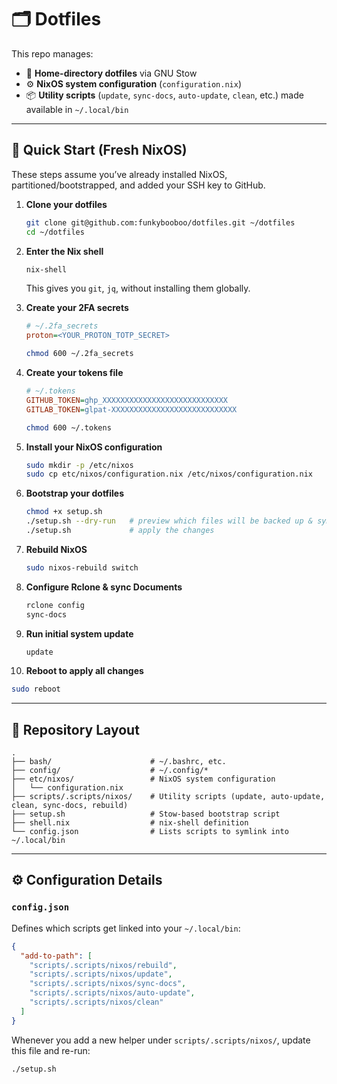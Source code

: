 # 🗂️ Dotfiles

This repo manages:

* 🧩 **Home-directory dotfiles** via GNU Stow
* ⚙️ **NixOS system configuration** (`configuration.nix`)
* 📦 **Utility scripts** (`update`, `sync-docs`, `auto-update`, `clean`, etc.) made available in `~/.local/bin`

---

## 🚀 Quick Start (Fresh NixOS)

These steps assume you’ve already installed NixOS, partitioned/bootstrapped, and added your SSH key to GitHub.

1. **Clone your dotfiles**

   ```bash
   git clone git@github.com:funkybooboo/dotfiles.git ~/dotfiles
   cd ~/dotfiles
   ```

2. **Enter the Nix shell**

   ```bash
   nix-shell
   ```

   This gives you `git`, `jq`, without installing them globally.

3. **Create your 2FA secrets**

   ```ini
   # ~/.2fa_secrets
   proton=<YOUR_PROTON_TOTP_SECRET>
   ```

   ```bash
   chmod 600 ~/.2fa_secrets
   ```

4. **Create your tokens file**

   ```ini
   # ~/.tokens
   GITHUB_TOKEN=ghp_XXXXXXXXXXXXXXXXXXXXXXXXXXXX
   GITLAB_TOKEN=glpat-XXXXXXXXXXXXXXXXXXXXXXXXXXXX
   ```

   ```bash
   chmod 600 ~/.tokens
   ```

5. **Install your NixOS configuration**

   ```bash
   sudo mkdir -p /etc/nixos
   sudo cp etc/nixos/configuration.nix /etc/nixos/configuration.nix
   ```

6. **Bootstrap your dotfiles**

   ```bash
   chmod +x setup.sh
   ./setup.sh --dry-run   # preview which files will be backed up & symlinked
   ./setup.sh             # apply the changes
   ```

7. **Rebuild NixOS**

   ```bash
   sudo nixos-rebuild switch
   ```

8. **Configure Rclone & sync Documents**

   ```bash
   rclone config
   sync-docs
   ```

9. **Run initial system update**

    ```bash
    update
    ```

10. **Reboot to apply all changes**

  ```bash
  sudo reboot
  ```

---

## 📁 Repository Layout

```
.
├── bash/                      # ~/.bashrc, etc.
├── config/                    # ~/.config/*
├── etc/nixos/                 # NixOS system configuration
│   └── configuration.nix
├── scripts/.scripts/nixos/    # Utility scripts (update, auto-update, clean, sync-docs, rebuild)
├── setup.sh                   # Stow-based bootstrap script
├── shell.nix                  # nix-shell definition
└── config.json                # Lists scripts to symlink into ~/.local/bin
```

---

## ⚙️ Configuration Details

### `config.json`

Defines which scripts get linked into your `~/.local/bin`:

```json
{
  "add-to-path": [
    "scripts/.scripts/nixos/rebuild",
    "scripts/.scripts/nixos/update",
    "scripts/.scripts/nixos/sync-docs",
    "scripts/.scripts/nixos/auto-update",
    "scripts/.scripts/nixos/clean"
  ]
}
```

Whenever you add a new helper under `scripts/.scripts/nixos/`, update this file and re-run:

```bash
./setup.sh
```
